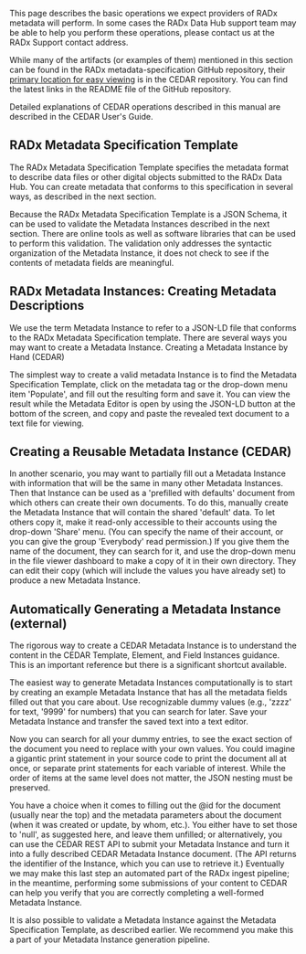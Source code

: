 <!-- ## Application of the Metadata Specification

The RADx Metadata Specification allows the RADx Data Coordinating Centers who sub data to the [RADx Data Hub](https://radx-hub.nih.gov/home) to provide any descriptive information they deem appropriate. While such metadata descriptions for data files have not been required, we believe that any and all information describing the data files will help Data Hub users find and use its available data. 

The Metadata Specification defines a specific format and content that all metadata providers must follow, although for the most part they can choose which attributes are important enough to complete.

We do not expect RADx (C)DCCs to complete all (or most) of the metadata fields that have been provided. Only 2 fields are mandatory (Data File Title, and PHS number of the study). The data provider chooses which other fields he or she wishes to complete.

To simplify preparation of metadata that follows this specification, we recommend a provider use CEDAR to create an example metadata description, by simply filling out their desired fields with recognizable dummy data. The provider can copy the resulting JSON-LD metadata file (called a Metadata Instance in CEDAR) as a pattern that can be auto-generated by the provider's software. The provider's software can then auto-generate metadata descriptions for each data file when that data file is about to be submitted. Of course, it is also possible to generate metadata descriptions by filling out the template manually in CEDAR, then capturing the JSON-LD metadata file and sending it to the Data Hub.

Before sending the (perhaps auto-generated) metadata description to the RADx Data Hub, the provider should validate that it follows the Metadata Specification, using JSON-LD utilities to validate the metadata description file against the Metadata Specification schema. We recommend the metadata file be named similarly to the data file, but with _metadata in the file name rather than _transformcopy, _origcopy, or similar. The suffix should be .jsonld, as this is a JSON-LD file.

The metadata file is then submitted to the RADx Data Hub, along with the data file that it describes and the Data Dictionary for that data file), to make up the Data File submission.


# User Manual -->

This page describes the basic operations we expect providers of RADx metadata will perform. In some cases the RADx Data Hub support team may be able to help you perform these operations, please contact us at the RADx Support contact address.

While many of the artifacts (or examples of them) mentioned in this section can be found in the RADx metadata-specification GitHub repository, their [primary location for easy viewing](https://docs.google.com/spreadsheets/d/1Kwe4PFodciXo-XDX2bHN8F-CRAmopguoI9YKFX6piaQ/edit?usp=sharing) is in the CEDAR repository. You can find the latest links in the README file of the GitHub repository. 

Detailed explanations of CEDAR operations described in this manual are described in the CEDAR User's Guide.

## RADx Metadata Specification Template
The RADx Metadata Specification Template specifies the metadata format to describe data files or other digital objects submitted to the RADx Data Hub. You can create metadata that conforms to this specification in several ways, as described in the next section.

Because the RADx Metadata Specification Template is a JSON Schema, it can be used to validate the Metadata Instances described in the next section. There are online tools as well as software libraries that can be used to perform this validation. The validation only addresses the syntactic organization of the Metadata Instance, it does not check to see if the contents of metadata fields are meaningful.

## RADx Metadata Instances: Creating Metadata Descriptions

We use the term Metadata Instance to refer to a JSON-LD file that conforms to the RADx Metadata Specification template. There are several ways you may want to create a Metadata Instance.
Creating a Metadata Instance by Hand (CEDAR)

The simplest way to create a valid metadata Instance is to find the Metadata Specification Template, click on the metadata tag or the drop-down menu item 'Populate', and fill out the resulting form and save it. You can view the result while the Metadata Editor is open by using the JSON-LD button at the bottom of the screen, and copy and paste the revealed text document to a text file for viewing.

## Creating a Reusable Metadata Instance (CEDAR)

In another scenario, you may want to partially fill out a Metadata Instance with information that will be the same in many other Metadata Instances. Then that Instance can be used as a 'prefilled with defaults' document from which others can create their own documents. 
To do this, manually create the Metadata Instance that will contain the shared 'default' data. To  let others copy it, make it read-only accessible to their accounts using the drop-down 'Share' menu. (You can specify the name of their account, or you can give the group 'Everybody' read permission.) If you give them the name of the document, they can search for it, and use the drop-down menu in the file viewer dashboard to make a copy of it in their own directory. They can edit their copy (which will include the values you have already set) to produce a new Metadata Instance.

## Automatically Generating a Metadata Instance (external)

The rigorous way to create a CEDAR Metadata Instance is to understand the content in the CEDAR Template, Element, and Field Instances guidance. This is an important reference but there is a significant shortcut available.

The easiest way to generate Metadata Instances computationally is to start by creating an example Metadata Instance that has all the metadata fields filled out that you care about. Use recognizable dummy values (e.g., 'zzzz' for text, '9999' for numbers) that you can search for later. Save your Metadata Instance and transfer the saved text into a text editor.

Now you can search for all your dummy entries, to see the exact section of the document you need to replace with your own values. You could imagine a gigantic print statement in your source code to print the document all at once, or separate print statements for each variable of interest. While the order of items at the same level does not matter, the JSON nesting must be preserved.

You have a choice when it comes to filling out the @id for the document (usually near the top) and the metadata parameters about the document (when it was created or update, by whom, etc.). You either have to set those to 'null', as suggested here, and leave them unfilled; or alternatively, you can use the CEDAR REST API to submit your Metadata Instance and turn it into a fully described CEDAR Metadata Instance document. (The API returns the identifier of the Instance, which you can use to retrieve it.) Eventually we may make this last step an automated part of the RADx ingest  pipeline; in the meantime, performing some submissions of your content to CEDAR can help you verify that you are correctly completing a well-formed Metadata Instance.

It is also possible to validate a Metadata Instance against the Metadata Specification Template, as described earlier. We recommend you make this a part of your Metadata Instance generation pipeline.
